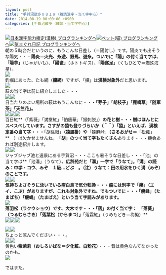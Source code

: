 ```yaml
---
layout: post
title: "手賀沼散歩０８１９（難読漢字・当て字中心）"
date: 2014-08-19 00:00:00 +0900
categories: [手賀沼散歩（難読・当て字中心）]
---
```


[![](/syuusyuu9701/assets/images/手賀沼散歩０８１９（難読漢字・当て字中心）-br_c_3028_1.gif)](http://blog.with2.net/link.php?1659096:3028 "日本漢字能力検定(漢検) ブログランキングへ")[日本漢字能力検定(漢検) ブログランキングへ](http://blog.with2.net/link.php?1659096:3028)[![](/syuusyuu9701/assets/images/手賀沼散歩０８１９（難読漢字・当て字中心）-br_c_1348_1.gif)](http://blog.with2.net/link.php?1659096:1348 "ペット(猫) ブログランキングへ")[ペット(猫) ブログランキングへ](http://blog.with2.net/link.php?1659096:1348)[![](/syuusyuu9701/assets/images/手賀沼散歩０８１９（難読漢字・当て字中心）-br_c_9257_1.gif)](http://blog.with2.net/link.php?1659096:9257 "気まぐれ日記 ブログランキングへ")[気まぐれ日記 ブログランキングへ](http://blog.with2.net/link.php?1659096:9257)  
朝の５時台だというのに、もうこんな日差し（＝陽射し）です。陽炎でも出そうな陽気・・・**陽炎＝火光、糸遊、野馬、遊糸。**ついでに「陽」の付く当て字は、**「陽芋」**（じゃがいも）、**「陽雀」**（ホトトギス）、**「陽遂足」**（くもひとで＝蜘蛛海星）。  
![](https://blogimg.goo.ne.jp/user_image/63/84/2c7c5862a524fa2590b124475281d618.jpg)  
釣堀にあった、たも網（**攩網**）ですが、「攩」は**漢検対象外**だと思います。  
![](https://blogimg.goo.ne.jp/user_image/71/4d/94f06359edde7ee325c8ceb69fbeb989.jpg)  
萩の当て字は前に紹介しました・・・  
![](https://blogimg.goo.ne.jp/user_image/38/0e/ba1258651a6b80eefb2059dabb6bcdce.jpg)![](https://blogimg.goo.ne.jp/user_image/7f/43/ad2e634ed3072e07da2b439b38e59be0.jpg)  
日当たりのよい場所の萩はもうこんなに・・・**「芽子」「胡枝子」「鹿鳴草」「随軍茶」「天竺花」。**  
![](https://blogimg.goo.ne.jp/user_image/31/a3/ef92fa65b58f139d134e28c558b9779d.jpg)![](https://blogimg.goo.ne.jp/user_image/5f/aa/482a701e56b67ddbc75ca7e700218d5a.jpg)![](https://blogimg.goo.ne.jp/user_image/08/3f/8623bbdcfa85bc879b79791e097db176.jpg)  
百日紅**（「紫薇」「満堂紅」「怕癢華」「猴刺脱」）**の花と樹・・・樹はほんとにスベスベしています。さすがの猿も登りづらいか（＾＾）「猿」といえば、漢検定番の当て字・・・**「胡孫眼」**（猿腰掛）や**「猿麻峠」**（さるおがせ＝**「松蘿」**　）は欠かせませんね。　**「胡」のつく当て字もたくさん**あります・・・機会あれば別途紹介します。  
![](https://blogimg.goo.ne.jp/user_image/0b/bd/00cfa9f88d6afaf3283f3ffd0c0e3287.jpg)![](https://blogimg.goo.ne.jp/user_image/4a/9c/3fe99c64f078445d3f493ec3878cb808.jpg)  
ジャブジャブ池と遠景にある手賀沼・・・ここも暑そうな日差し・・・「池」の当て字は**「池溝」（うなて）**、広辞苑だと「溝」一字で「うなて」。「溝」の読み：中学・コウ、みぞ　１級…どぶ　。（注）うなて：田の用水をひく溝（みぞ）のことです。  
![](https://blogimg.goo.ne.jp/user_image/1e/29/1c6ca739448172fe016e583365bcd926.jpg)![](https://blogimg.goo.ne.jp/user_image/15/69/26b9d5408e540dce6d600ca2b3aac577.jpg)  
気持ちよさそうに泳いでいる瘤白鳥で気分転換・・・瘤には別字で「癭」（エイ、こぶ）がありますが、これも対象外ですね、でもついでに・・・「癭蜂」（たまばち）「癭蠅」（たまばえ）という当て字読みがあります。  
![](https://blogimg.goo.ne.jp/user_image/78/66/2861293652f8fe06f8ebebda2094842e.jpg)  
落羽松（ラクウショウ）です、大木です・・・「落」の付く当て字：　**「落葵」（つるむらさき）**「落葉松（からまつ）」**「落霜紅」（うめもどき＝梅擬）**  
![](https://blogimg.goo.ne.jp/user_image/03/c8/11352e287b6038d37e9a6181a1476fe2.jpg)![](https://blogimg.goo.ne.jp/user_image/6f/86/453d823e41a462eec7e5b3e7efb990e2.jpg)![](https://blogimg.goo.ne.jp/user_image/0d/c7/d5d7e1aa26cd2cdb89cff456ad55e503.jpg)  
  
![](https://blogimg.goo.ne.jp/user_image/72/2a/bfcf71d4b545f5a33555458715af5839.jpg)![](https://blogimg.goo.ne.jp/user_image/34/9a/35b85c112a051403df4c30801688d3cb.jpg)  
ちょっと涼んでください・・・。  
![](/syuusyuu9701/assets/images/手賀沼散歩０８１９（難読漢字・当て字中心）-41bb841d014f0b3266c93779051b7bef.jpg)![](/syuusyuu9701/assets/images/手賀沼散歩０８１９（難読漢字・当て字中心）-1abaed3471b02527ca16f968c068c8a0.jpg)  
黄色い**紫茉莉（おしろいばな＝夕化粧、白粉花）**・・・昔は黄色なんてなかったのかも。  
![](/syuusyuu9701/assets/images/手賀沼散歩０８１９（難読漢字・当て字中心）-d09abc8d6316f7a9a3cd47fca77e9ddd.jpg)  
  
ではまた。  